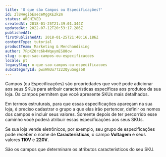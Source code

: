 ```yaml
---
title: 'O que são Campos ou Especificações?'
id: 2lB4AgibEseceMggKE2k2m
status: ARCHIVED
createdAt: 2018-01-25T21:39:01.344Z
updatedAt: 2022-07-12T20:53:17.286Z
publishedAt: 
firstPublishedAt: 2018-01-25T21:40:16.186Z
contentType: tutorial
productTeam: Marketing & Merchandising
author: 7FpKZ0rc6k4WqeymES80cw
slug: o-que-sao-campos-ou-especificacoes
locale: pt
legacySlug: o-que-sao-campos-ou-especificacoes
subcategoryId: pwxWmUu7T222QyuGogs68
---
```


Campos (ou Especificações) são propriedades que você pode adicionar aos seus SKUs para atribuir características específicas aos produtos da sua loja. Os campos permitem que você apresente SKUs mais detalhados.

Em termos estruturais, para que essas especificações apareçam na sua loja, é preciso cadastrar o grupo a que elas irão pertencer, definir os nomes dos campos e incluir seus valores. Somente depois de ter percorrido esse caminho você poderá atribuir essas especificações aos seus SKUs.

Se sua loja vende eletrônicos, por exemplo, seu grupo de especificações pode receber o nome de __Características__, o campo __Voltagem__ e seus valores __110V__ e __220V__. 

São os campos que determinam os atributos característicos do seu SKU.


